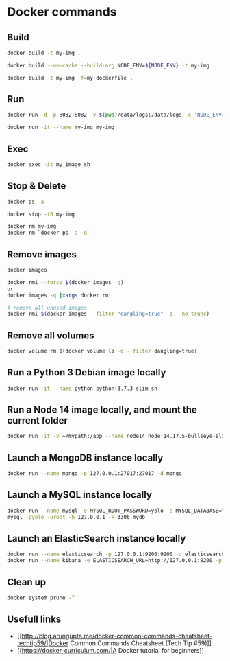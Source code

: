 # Docker commands

## Build
```bash
docker build -t my-img .

docker build --no-cache --build-arg NODE_ENV=${NODE_ENV} -t my-img .

docker build -t my-img -f=my-dockerfile .
```

## Run
```bash
docker run -d -p 8082:8082 -v $(pwd)/data/logs:/data/logs -e 'NODE_ENV=dev' --name my-img my-img

docker run -it --name my-img my-img
```

## Exec
```bash
docker exec -it my_image sh
```

## Stop & Delete
```bash
docker ps -a

docker stop -t0 my-img

docker rm my-img
docker rm `docker ps -a -q`
```

## Remove images
```bash
docker images

docker rmi --force $(docker images -q)
or
docker images -q |xargs docker rmi

# remove all unused images
docker rmi $(docker images --filter "dangling=true" -q --no-trunc)
```

## Remove all volumes
```bash
docker volume rm $(docker volume ls -q --filter dangling=true)
```



## Run a Python 3 Debian image locally
```bash
docker run -it --name python python:3.7.3-slim sh
```

## Run a Node 14 image locally, and mount the current folder
```bash
docker run -it -v ~/mypath:/app --name node14 node:14.17.5-bullseye-slim sh
```

## Launch a MongoDB instance locally
```bash
docker run --name mongo -p 127.0.0.1:27017:27017 -d mongo
```

## Launch a MySQL instance locally
```bash
docker run --name mysql -e MYSQL_ROOT_PASSWORD=yolo -e MYSQL_DATABASE=mydb -p 127.0.0.1:3306:3306 -d mysql:5.6.39
mysql -pyolo -uroot -h 127.0.0.1 -P 3306 mydb
```

## Launch an ElasticSearch instance locally
```bash
docker run --name elasticsearch -p 127.0.0.1:9200:9200 -d elasticsearch
docker run --name kibana -e ELASTICSEARCH_URL=http://127.0.0.1:9200 -p 5601:5601 -d kibana:latest
```


## Clean up
```bash
docker system prune -f
```

## Usefull links
  * [[http://blog.arungupta.me/docker-common-commands-cheatsheet-techtip59/|Docker Common Commands Cheatsheet (Tech Tip #59)]]
  * [[https://docker-curriculum.com/|A Docker tutorial for beginners]]
